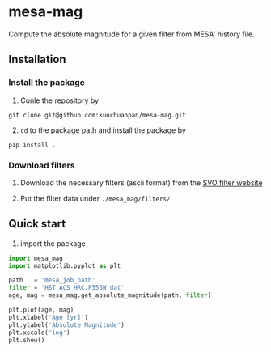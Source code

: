 # mesa-mag
Compute the absolute magnitude for a given filter from MESA' history file. 

## Installation

### Install the package

1. Conle the repository by

```
git clone git@github.com:kuochuanpan/mesa-mag.git
```

2. `cd` to the package path and install the package by

```
pip install .
``` 

### Download filters

1. Download the necessary filters (ascii format) from the [SVO filter website](http://svo2.cab.inta-csic.es/svo/theory/fps3/index.php?mode=browse&gname=HST)

2. Put the filter data under `./mesa_mag/filters/`

## Quick start

1. import the package

```python
import mesa_mag
import matplotlib.pyplot as plt

path   = 'mesa_job_path'
filter = 'HST_ACS_HRC.F555W.dat'
age, mag = mesa_mag.get_absolute_magnitude(path, filter)

plt.plot(age, mag)
plt.xlabel('Age [yr]')
plt.ylabel('Absolute Magnitude')
plt.xscale('log')
plt.show()
```
